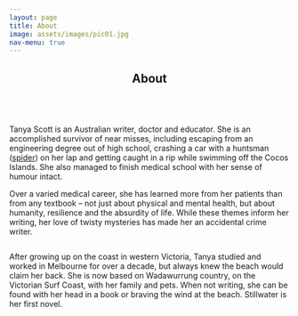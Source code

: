 ```yaml
---
layout: page
title: About
image: assets/images/pic01.jpg
nav-menu: true
---
```


<!-- Main -->
<div id="main" class="alt">

<!-- About -->
<section id="about">
	<div class="inner">
		<header class="major">
			<h1>About</h1>
		</header>
	</div>
</section>

<!-- Content -->
<section id="content" class="spotlights">
	<section>
		<a href="https://www.instagram.com/tanyascottauthor/" class="image">
			<img src="{% link assets/images/pic02.jpg %}" alt="" data-position="center center" />
                </a>
	<div class="content">
		<div class="inner">
			<p>Tanya Scott is an Australian writer, doctor and educator. She is an accomplished survivor of near misses, including escaping from an engineering degree out of high school, crashing a car with a huntsman (<a href="https://en.wikipedia.org/wiki/Huntsman_spider">spider</a>) on her lap and getting caught in a rip while swimming off the Cocos Islands. She also managed to finish medical school with her sense of humour intact.</p>
			<p>Over a varied medical career, she has learned more from her patients than from any textbook – not just about physical and mental health, but about humanity, resilience and the absurdity of life. While these themes inform her writing, her love of twisty mysteries has made her an accidental crime writer.</p>
		</div>
	</div>
	</section>
	<section>
		<a href="https://www.instagram.com/tanyascottauthor/" class="image">
			<img src="{% link assets/images/pic03.jpg %}" alt="" data-position="center center" />
                </a>
	<div class="content">
		<div class="inner">
			<p>After growing up on the coast in western Victoria, Tanya studied and worked in Melbourne for over a decade, but always knew the beach would claim her back. She is now based on Wadawurrung country, on the Victorian Surf Coast, with her family and pets. When not writing, she can be found with her head in a book or braving the wind at the beach. Stillwater is her first novel.</p>
		</div>
	</div>
	</section>
</section>

</div>
